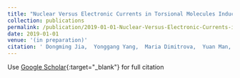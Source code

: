 ```yaml
---
title: "Nuclear Versus Electronic Currents in Torsional Molecules Induced by Magnetic Fields: Quantum Model Simulations for C$_6$H$_2$F$_3$CH$_3$"
collection: publications
permalink: /publication/2019-01-01-Nuclear-Versus-Electronic-Currents-in-Torsional-Molecules-Induced-by-Magnetic-Fields-Quantum-Model-Simulations-for-C_6H_2F_3CH_3
date: 2019-01-01
venue: '(in preparation)'
citation: ' Dongming Jia,  Yonggang Yang,  Maria Dimitrova,  Yuan Man,  Dage Sundholm, &quot;Nuclear Versus Electronic Currents in Torsional Molecules Induced by Magnetic Fields: Quantum Model Simulations for C$_6$H$_2$F$_3$CH$_3$.&quot; (in preparation), 2019.'
---
```

Use [Google Scholar](https://scholar.google.com/scholar?q=Nuclear+Versus+Electronic+Currents+in+Torsional+Molecules+Induced+by+Magnetic+Fields:+Quantum+Model+Simulations+for+C$_6$H$_2$F$_3$CH$_3$){:target="_blank"} for full citation